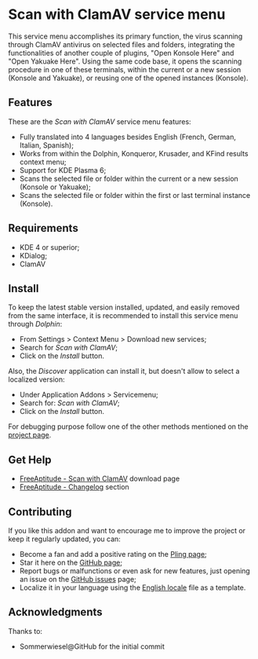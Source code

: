 # Scan with ClamAV service menu

This service menu accomplishes its primary function, the virus scanning through ClamAV
antivirus on selected files and folders, integrating the functionalities of another couple
of plugins, "Open Konsole Here" and "Open Yakuake Here".
Using the same code base, it opens the scanning procedure in one of these terminals,
within the current or a new session (Konsole and Yakuake), or reusing one of the opened
instances (Konsole).

## Features

These are the *Scan with ClamAV* service menu features:

- Fully translated into 4 languages besides English
  (French, German, Italian, Spanish);
- Works from within the Dolphin, Konqueror, Krusader, and KFind results context menu;
- Support for KDE Plasma 6;
- Scans the selected file or folder within the current or a new session (Konsole or Yakuake);
- Scans the selected file or folder within the first or last terminal instance (Konsole).

## Requirements

- KDE 4 or superior;
- KDialog;
- ClamAV

## Install

To keep the latest stable version installed, updated, and easily removed from the same interface,
it is recommended to install this service menu through *Dolphin*:

- From Settings > Context Menu > Download new services;
- Search for *Scan with ClamAV*;
- Click on the *Install* button.

Also, the *Discover* application can install it, but doesn't allow to select a localized version:

- Under Application Addons > Servicemenu;
- Search for: *Scan with ClamAV*;
- Click on the *Install* button.

For debugging purpose follow one of the other methods mentioned on the [project page][installation].

## Get Help

- [FreeAptitude - Scan with ClamAV][download] download page
- [FreeAptitude - Changelog][changelog] section

## Contributing

If you like this addon and want to encourage me to improve the project or keep it
regularly updated, you can:

- Become a fan and add a positive rating on the [Pling page][pling];
- Star it here on the [GitHub page][github];
- Report bugs or malfunctions or even ask for new features, just opening an issue
  on the [GitHub issues][issues] page;
- Localize it in your language using the [English locale][locale] file as a template.

## Acknowledgments

Thanks to:
- Sommerwiesel@GitHub for the initial commit

[download]: https://freeaptitude.altervista.org/downloads/scan-with-clamav.html "Scan with ClamAV download page on FreeAptitude"
[changelog]: https://freeaptitude.altervista.org/downloads/scan-with-clamav.html#changelog "Scan with ClamAV changelog on FreeAptitude"
[installation]: https://freeaptitude.altervista.org/downloads/scan-with-clamav.html#installation "Scan with ClamAV installation on FreeAptitude"
[pling]: https://pling.com/p/1938698/ "Scan with ClamAV page on Pling"
[github]: https://github.com/fabiomux/kde-servicemenus "KDE ServiceMenus page on GitHub"
[issues]: https://github.com/fabiomux/kde-servicemenus/issues "KDE ServiceMenus issues page on GitHub"
[locale]: https://github.com/fabiomux/kde-servicemenus/blob/main/scan_with_clamav/locale/en.yaml "English localization file to use as template"
[contributing]: https://github.com/fabiomux/kde-servicemenus#contributing "How to contribute to the Scan with ClamAV project"
[§]: # "Generated by servicemenu_generator"
